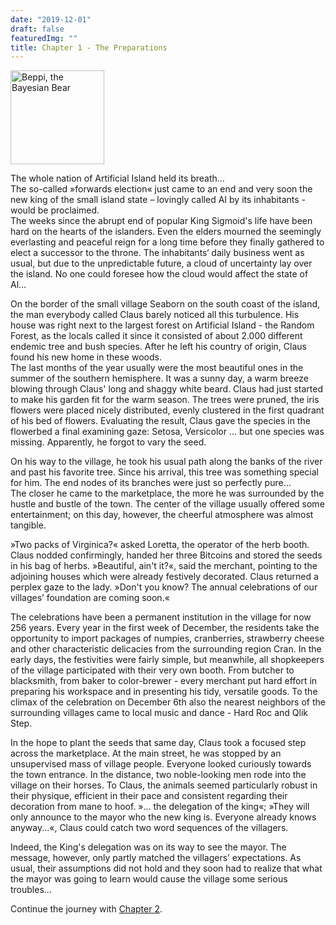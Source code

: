 ```yaml
---
date: "2019-12-01"
draft: false
featuredImg: ""
title: Chapter 1 - The Preparations
---
```


<img src="/img/Eisbaer.png" alt="Beppi, the Bayesian Bear" style="height:150px"/>

The whole nation of Artificial Island held its breath…  
The so-called »forwards election« just came to an end and very soon the new king of the small island state – lovingly called AI by its inhabitants - would be proclaimed.  
The weeks since the abrupt end of popular King Sigmoid's life have been hard on the hearts of the islanders. Even the elders mourned the seemingly everlasting and peaceful reign for a long time before they finally gathered to elect a successor to the throne. The inhabitants‘ daily business went as usual, but due to the unpredictable future, a cloud of uncertainty lay over the island. No one could foresee how the cloud would affect the state of Al...

On the border of the small village Seaborn on the south coast of the island, the man everybody called Claus barely noticed all this turbulence. His house was right next to the largest forest on Artificial Island - the Random Forest, as the locals called it since it consisted of about 2.000 different endemic tree and bush species. After he left his country of origin, Claus found his new home in these woods.  
The last months of the year usually were the most beautiful ones in the summer of the southern hemisphere. It was a sunny day, a warm breeze blowing through Claus' long and shaggy white beard. Claus had just started to make his garden fit for the warm season. The trees were pruned, the iris flowers were placed nicely distributed, evenly clustered in the first quadrant of his bed of flowers. Evaluating the result, Claus gave the species in the flowerbed a final examining gaze: Setosa, Versicolor ... but one species was missing. Apparently, he forgot to vary the seed.

On his way to the village, he took his usual path along the banks of the river and past his favorite tree. Since his arrival, this tree was something special for him. The end nodes of its branches were just so perfectly pure…  
The closer he came to the marketplace, the more he was surrounded by the hustle and bustle of the town. The center of the village usually offered some entertainment; on this day, however, the cheerful atmosphere was almost tangible.

»Two packs of Virginica?« asked Loretta, the operator of the herb booth. Claus nodded confirmingly, handed her three Bitcoins and stored the seeds in his bag of herbs. »Beautiful, ain't it?«, said the merchant, pointing to the adjoining houses which were already festively decorated. Claus returned a perplex gaze to the lady. »Don't you know? The annual celebrations of our villages’ foundation are coming soon.«

The celebrations have been a permanent institution in the village for now 256 years. Every year in the first week of December, the residents take the opportunity to import packages of numpies, cranberries, strawberry cheese and other characteristic delicacies from the surrounding region Cran. In the early days, the festivities were fairly simple, but meanwhile, all shopkeepers of the village participated with their very own booth. From butcher to blacksmith, from baker to color-brewer - every merchant put hard effort in preparing his workspace and in presenting his tidy, versatile goods. To the climax of the celebration on December 6th also the nearest neighbors of the surrounding villages came to local music and dance - Hard Roc and Qlik Step.

In the hope to plant the seeds that same day, Claus took a focused step across the marketplace. At the main street, he was stopped by an unsupervised mass of village people. Everyone looked curiously towards the town entrance. In the distance, two noble-looking men rode into the village on their horses. To Claus, the animals seemed particularly robust in their physique, efficient in their pace and consistent regarding their decoration from mane to hoof. »... the delegation of the king«; »They will only announce to the mayor who the new king is. Everyone already knows anyway...«, Claus could catch two word sequences of the villagers.

Indeed, the King's delegation was on its way to see the mayor. The message, however, only partly matched the villagers’ expectations. As usual, their assumptions did not hold and they soon had to realize that what the mayor was going to learn would cause the village some serious troubles…


Continue the journey with <a href="https://merry-crispmas.netlify.com/chapters/chapter2/">Chapter 2</a>.
